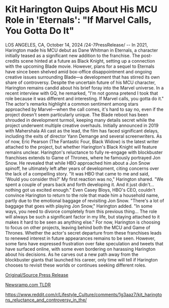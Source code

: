 # Kit Harington Quips About His MCU Role in 'Eternals': "If Marvel Calls, You Gotta Do It"

LOS ANGELES, CA, October 14, 2024 /24-7PressRelease/ -- In 2021, Harington made his MCU debut as Dane Whitman in Eternals, a character initially teased as a significant new addition to the franchise. The post-credits scene hinted at a future as Black Knight, setting up a connection with the upcoming Blade movie. However, plans for a sequel to Eternals have since been shelved amid box-office disappointment and ongoing creative issues surrounding Blade—a development that has stirred its own share of controversy.  Despite the uncertain future of his MCU character, Harington remains candid about his brief foray into the Marvel universe. In a recent interview with GQ, he remarked, "I'm not gonna pretend I took that role because it was different and interesting. If Marvel calls, you gotta do it." The actor's remarks highlight a common sentiment among stars approached by Marvel—when the call comes, it's hard to say no, even if the project doesn't seem particularly unique.  The Blade reboot has been shrouded in development turmoil, keeping many details secret while the project underwent multiple creative overhauls. Initially announced in 2019 with Mahershala Ali cast as the lead, the film has faced significant delays, including the exits of director Yann Demange and several screenwriters. As of now, Eric Pearson (The Fantastic Four, Black Widow) is the latest writer attached to the project, but whether Harington's Black Knight will feature remains unclear.  Harington's reluctance to fully re-engage with blockbuster franchises extends to Game of Thrones, where he famously portrayed Jon Snow. He revealed that while HBO approached him about a Jon Snow spinoff, he ultimately left after years of development, citing concerns over the lack of a compelling story. "It was HBO that came to me and said, 'Would you consider this?' My first reaction was no," Harington shared. "We spent a couple of years back and forth developing it. And it just didn't… nothing got us excited enough." Even Casey Bloys, HBO's CEO, couldn't convince Harington to return to the role that made him a household name, partly due to the emotional baggage of revisiting Jon Snow.  "There's a lot of baggage that goes with playing Jon Snow," Harington added. "In some ways, you need to divorce completely from this previous thing… The role will always be such a significant factor in my life, but staying attached to it makes it hard to be seen as anything else."  For now, Harington is choosing to focus on other projects, leaving behind both the MCU and Game of Thrones. Whether the actor's secret departure from these franchises leads to renewed interest in future appearances remains to be seen. However, some fans have expressed frustration over fake speculation and tweets that have surfaced online, with some even bordering on harassing Harington about his decisions.  As he carves out a new path away from the blockbuster giants that launched his career, only time will tell if Harington chooses to revisit these worlds or continues seeking different roles. 

[Original/Source Press Release](https://www.24-7pressrelease.com/press-release/514177/kit-harington-quips-about-his-mcu-role-in-eternals-if-marvel-calls-you-gotta-do-it)
                    

[Newsramp.com TLDR](None) 

https://www.reddit.com/r/Lifestyle_Culture/comments/1g3aaz7/kit_haringtons_reluctance_and_controversy_in_the/